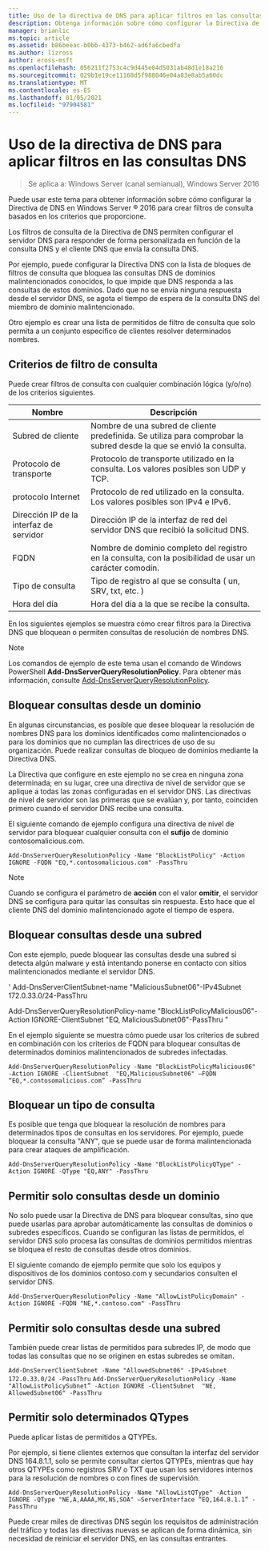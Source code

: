 ```yaml
---
title: Uso de la directiva de DNS para aplicar filtros en las consultas DNS
description: Obtenga información sobre cómo configurar la Directiva de DNS en Windows Server 2016 para crear filtros de consulta basados en los criterios que proporcione.
manager: brianlic
ms.topic: article
ms.assetid: b86beeac-b0bb-4373-b462-ad6fa6cbedfa
ms.author: lizross
author: eross-msft
ms.openlocfilehash: 056211f2753c4c9d445e04d5031ab48d1e18a216
ms.sourcegitcommit: 029b1e19ce11160d5f988046e04a83e8ab5a60dc
ms.translationtype: MT
ms.contentlocale: es-ES
ms.lasthandoff: 01/05/2021
ms.locfileid: "97904581"
---
```

# <a name="use-dns-policy-for-applying-filters-on-dns-queries"></a>Uso de la directiva de DNS para aplicar filtros en las consultas DNS

>Se aplica a: Windows Server (canal semianual), Windows Server 2016

Puede usar este tema para obtener información sobre cómo configurar la Directiva de DNS en Windows Server &reg; 2016 para crear filtros de consulta basados en los criterios que proporcione.

Los filtros de consulta de la Directiva de DNS permiten configurar el servidor DNS para responder de forma personalizada en función de la consulta DNS y el cliente DNS que envía la consulta DNS.

Por ejemplo, puede configurar la Directiva DNS con la lista de bloques de filtros de consulta que bloquea las consultas DNS de dominios malintencionados conocidos, lo que impide que DNS responda a las consultas de estos dominios. Dado que no se envía ninguna respuesta desde el servidor DNS, se agota el tiempo de espera de la consulta DNS del miembro de dominio malintencionado.

Otro ejemplo es crear una lista de permitidos de filtro de consulta que solo permita a un conjunto específico de clientes resolver determinados nombres.

## <a name="query-filter-criteria"></a><a name="bkmk_criteria"></a> Criterios de filtro de consulta
Puede crear filtros de consulta con cualquier combinación lógica (y/o/no) de los criterios siguientes.

|Nombre|Descripción|
|-----------------|---------------------|
|Subred de cliente|Nombre de una subred de cliente predefinida. Se utiliza para comprobar la subred desde la que se envió la consulta.|
|Protocolo de transporte|Protocolo de transporte utilizado en la consulta. Los valores posibles son UDP y TCP.|
|protocolo Internet|Protocolo de red utilizado en la consulta. Los valores posibles son IPv4 e IPv6.|
|Dirección IP de la interfaz de servidor|Dirección IP de la interfaz de red del servidor DNS que recibió la solicitud DNS.|
|FQDN|Nombre de dominio completo del registro en la consulta, con la posibilidad de usar un carácter comodín.|
|Tipo de consulta|Tipo de registro al que se consulta \( un, SRV, txt, etc. \)|
|Hora del día|Hora del día a la que se recibe la consulta.|

En los siguientes ejemplos se muestra cómo crear filtros para la Directiva DNS que bloquean o permiten consultas de resolución de nombres DNS.

>[!NOTE]
>Los comandos de ejemplo de este tema usan el comando de Windows PowerShell **Add-DnsServerQueryResolutionPolicy**. Para obtener más información, consulte [Add-DnsServerQueryResolutionPolicy](/powershell/module/dnsserver/add-dnsserverqueryresolutionpolicy).

## <a name="block-queries-from-a-domain"></a><a name="bkmk_block1"></a>Bloquear consultas desde un dominio

En algunas circunstancias, es posible que desee bloquear la resolución de nombres DNS para los dominios identificados como malintencionados o para los dominios que no cumplan las directrices de uso de su organización. Puede realizar consultas de bloqueo de dominios mediante la Directiva DNS.

La Directiva que configure en este ejemplo no se crea en ninguna zona determinada; en su lugar, cree una directiva de nivel de servidor que se aplique a todas las zonas configuradas en el servidor DNS. Las directivas de nivel de servidor son las primeras que se evalúan y, por tanto, coinciden primero cuando el servidor DNS recibe una consulta.

El siguiente comando de ejemplo configura una directiva de nivel de servidor para bloquear cualquier consulta con el **sufijo** de dominio contosomalicious.com.

`
Add-DnsServerQueryResolutionPolicy -Name "BlockListPolicy" -Action IGNORE -FQDN "EQ,*.contosomalicious.com" -PassThru
`

>[!NOTE]
>Cuando se configura el parámetro de **acción** con el valor **omitir**, el servidor DNS se configura para quitar las consultas sin respuesta. Esto hace que el cliente DNS del dominio malintencionado agote el tiempo de espera.

## <a name="block-queries-from-a-subnet"></a><a name="bkmk_block2"></a>Bloquear consultas desde una subred
Con este ejemplo, puede bloquear las consultas desde una subred si detecta algún malware y está intentando ponerse en contacto con sitios malintencionados mediante el servidor DNS.

' Add-DnsServerClientSubnet-name "MaliciousSubnet06"-IPv4Subnet 172.0.33.0/24-PassThru

Add-DnsServerQueryResolutionPolicy-name "BlockListPolicyMalicious06"-Action IGNORE-ClientSubnet "EQ, MaliciousSubnet06"-PassThru "

En el ejemplo siguiente se muestra cómo puede usar los criterios de subred en combinación con los criterios de FQDN para bloquear consultas de determinados dominios malintencionados de subredes infectadas.

`
Add-DnsServerQueryResolutionPolicy -Name "BlockListPolicyMalicious06" -Action IGNORE -ClientSubnet  "EQ,MaliciousSubnet06" –FQDN “EQ,*.contosomalicious.com” -PassThru
`

## <a name="block-a-type-of-query"></a><a name="bkmk_block3"></a>Bloquear un tipo de consulta
Es posible que tenga que bloquear la resolución de nombres para determinados tipos de consultas en los servidores. Por ejemplo, puede bloquear la consulta "ANY", que se puede usar de forma malintencionada para crear ataques de amplificación.

`
Add-DnsServerQueryResolutionPolicy -Name "BlockListPolicyQType" -Action IGNORE -QType "EQ,ANY" -PassThru
`

## <a name="allow-queries-only-from-a-domain"></a><a name="bkmk_allow1"></a>Permitir solo consultas desde un dominio
No solo puede usar la Directiva de DNS para bloquear consultas, sino que puede usarlas para aprobar automáticamente las consultas de dominios o subredes específicos. Cuando se configuran las listas de permitidos, el servidor DNS solo procesa las consultas de dominios permitidos mientras se bloquea el resto de consultas desde otros dominios.

El siguiente comando de ejemplo permite que solo los equipos y dispositivos de los dominios contoso.com y secundarios consulten el servidor DNS.

`
Add-DnsServerQueryResolutionPolicy -Name "AllowListPolicyDomain" -Action IGNORE -FQDN "NE,*.contoso.com" -PassThru
`

## <a name="allow-queries-only-from-a-subnet"></a><a name="bkmk_allow2"></a>Permitir solo consultas desde una subred
También puede crear listas de permitidos para subredes IP, de modo que todas las consultas que no se originen en estas subredes se omitan.

`
Add-DnsServerClientSubnet -Name "AllowedSubnet06" -IPv4Subnet 172.0.33.0/24 -PassThru
`
`
Add-DnsServerQueryResolutionPolicy -Name "AllowListPolicySubnet” -Action IGNORE -ClientSubnet  "NE, AllowedSubnet06" -PassThru
`

## <a name="allow-only-certain-qtypes"></a><a name="bkmk_allow3"></a>Permitir solo determinados QTypes
Puede aplicar listas de permitidos a QTYPEs.

Por ejemplo, si tiene clientes externos que consultan la interfaz del servidor DNS 164.8.1.1, solo se permite consultar ciertos QTYPEs, mientras que hay otros QTYPEs como registros SRV o TXT que usan los servidores internos para la resolución de nombres o con fines de supervisión.

`
Add-DnsServerQueryResolutionPolicy -Name "AllowListQType" -Action IGNORE -QType "NE,A,AAAA,MX,NS,SOA" –ServerInterface “EQ,164.8.1.1” -PassThru
`

Puede crear miles de directivas DNS según los requisitos de administración del tráfico y todas las directivas nuevas se aplican de forma dinámica, sin necesidad de reiniciar el servidor DNS, en las consultas entrantes.
